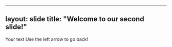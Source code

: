 -----------
layout: slide
title: "Welcome to our second slide!"
-----------
Your text
Use the left arrow to go back!
